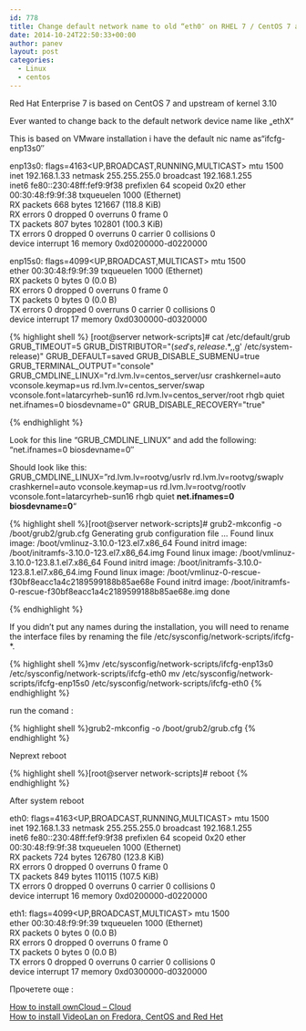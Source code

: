 ```yaml
---
id: 778
title: Change default network name to old “eth0″ on RHEL 7 / CentOS 7 above
date: 2014-10-24T22:50:33+00:00
author: panev
layout: post
categories:
  - Linux
  - centos
---
```

Red Hat Enterprise 7 is based on CentOS 7 and upstream of kernel 3.10

Ever wanted to change back to the default network device name like &#8222;ethX&#8220;

This is based on VMware installation i have the default nic name as&#8220;ifcfg-enp13s0&#8243;

enp13s0: flags=4163<UP,BROADCAST,RUNNING,MULTICAST> mtu 1500  
inet 192.168.1.33 netmask 255.255.255.0 broadcast 192.168.1.255  
inet6 fe80::230:48ff:fef9:9f38 prefixlen 64 scopeid 0x20 ether 00:30:48:f9:9f:38 txqueuelen 1000 (Ethernet)  
RX packets 668 bytes 121667 (118.8 KiB)  
RX errors 0 dropped 0 overruns 0 frame 0  
TX packets 807 bytes 102801 (100.3 KiB)  
TX errors 0 dropped 0 overruns 0 carrier 0 collisions 0  
device interrupt 16 memory 0xd0200000-d0220000

enp15s0: flags=4099<UP,BROADCAST,MULTICAST> mtu 1500  
ether 00:30:48:f9:9f:39 txqueuelen 1000 (Ethernet)  
RX packets 0 bytes 0 (0.0 B)  
RX errors 0 dropped 0 overruns 0 frame 0  
TX packets 0 bytes 0 (0.0 B)  
TX errors 0 dropped 0 overruns 0 carrier 0 collisions 0  
device interrupt 17 memory 0xd0300000-d0320000

{% highlight shell %}
[root@server network-scripts]# cat /etc/default/grub
GRUB_TIMEOUT=5
GRUB_DISTRIBUTOR="$(sed 's, release .*$,,g' /etc/system-release)"
GRUB_DEFAULT=saved
GRUB_DISABLE_SUBMENU=true
GRUB_TERMINAL_OUTPUT="console"
GRUB_CMDLINE_LINUX="rd.lvm.lv=centos_server/usr crashkernel=auto  vconsole.keymap=us rd.lvm.lv=centos_server/swap vconsole.font=latarcyrheb-sun16 rd.lvm.lv=centos_server/root rhgb quiet net.ifnames=0 biosdevname=0"
GRUB_DISABLE_RECOVERY="true"

{% endhighlight %}

Look for this line “GRUB\_CMDLINE\_LINUX” and add the following: “net.ifnames=0 biosdevname=0″

Should look like this:  
GRUB\_CMDLINE\_LINUX=”rd.lvm.lv=rootvg/usrlv rd.lvm.lv=rootvg/swaplv crashkernel=auto vconsole.keymap=us rd.lvm.lv=rootvg/rootlv vconsole.font=latarcyrheb-sun16 rhgb quiet **net.ifnames=0 biosdevname=0**“

{% highlight shell %}[root@server network-scripts]# grub2-mkconfig -o /boot/grub2/grub.cfg
Generating grub configuration file ...
Found linux image: /boot/vmlinuz-3.10.0-123.el7.x86_64
Found initrd image: /boot/initramfs-3.10.0-123.el7.x86_64.img
Found linux image: /boot/vmlinuz-3.10.0-123.8.1.el7.x86_64
Found initrd image: /boot/initramfs-3.10.0-123.8.1.el7.x86_64.img
Found linux image: /boot/vmlinuz-0-rescue-f30bf8eacc1a4c2189599188b85ae68e
Found initrd image: /boot/initramfs-0-rescue-f30bf8eacc1a4c2189599188b85ae68e.img
done

{% endhighlight %}

If you didn&#8217;t put any names during the installation, you will need to rename the interface files by renaming the file /etc/sysconfig/network-scripts/ifcfg-*.

{% highlight shell %}mv /etc/sysconfig/network-scripts/ifcfg-enp13s0 /etc/sysconfig/network-scripts/ifcfg-eth0
mv /etc/sysconfig/network-scripts/ifcfg-enp15s0 /etc/sysconfig/network-scripts/ifcfg-eth0
{% endhighlight %}

run the comand :

{% highlight shell %}grub2-mkconfig -o /boot/grub2/grub.cfg {% endhighlight %}

Neprext reboot

{% highlight shell %}[root@server network-scripts]# reboot
{% endhighlight %}

After system reboot

eth0: flags=4163<UP,BROADCAST,RUNNING,MULTICAST> mtu 1500  
inet 192.168.1.33 netmask 255.255.255.0 broadcast 192.168.1.255  
inet6 fe80::230:48ff:fef9:9f38 prefixlen 64 scopeid 0x20 ether 00:30:48:f9:9f:38 txqueuelen 1000 (Ethernet)  
RX packets 724 bytes 126780 (123.8 KiB)  
RX errors 0 dropped 0 overruns 0 frame 0  
TX packets 849 bytes 110115 (107.5 KiB)  
TX errors 0 dropped 0 overruns 0 carrier 0 collisions 0  
device interrupt 16 memory 0xd0200000-d0220000

eth1: flags=4099<UP,BROADCAST,MULTICAST> mtu 1500  
ether 00:30:48:f9:9f:39 txqueuelen 1000 (Ethernet)  
RX packets 0 bytes 0 (0.0 B)  
RX errors 0 dropped 0 overruns 0 frame 0  
TX packets 0 bytes 0 (0.0 B)  
TX errors 0 dropped 0 overruns 0 carrier 0 collisions 0  
device interrupt 17 memory 0xd0300000-d0320000

Прочетете още :

[How to install ownCloud – Cloud](https://panevinfo.eu/blog/how-to-install-owncloud-cloud-storage.html)  
[How to install VideoLan on Fredora, CentOS and Red Het](https://panevinfo.eu/blog/how-to-install-installing-skype-on-fedora.html)

&nbsp;